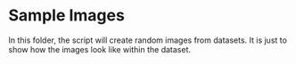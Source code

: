 # Sample Images

In this folder, the script will create random images from datasets. It is just to show how the images look like within the dataset.
